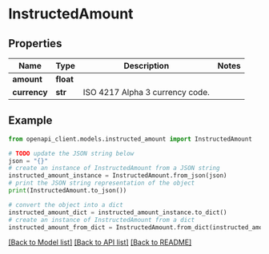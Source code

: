 # InstructedAmount


## Properties

Name | Type | Description | Notes
------------ | ------------- | ------------- | -------------
**amount** | **float** |  | 
**currency** | **str** | ISO 4217 Alpha 3 currency code. | 

## Example

```python
from openapi_client.models.instructed_amount import InstructedAmount

# TODO update the JSON string below
json = "{}"
# create an instance of InstructedAmount from a JSON string
instructed_amount_instance = InstructedAmount.from_json(json)
# print the JSON string representation of the object
print(InstructedAmount.to_json())

# convert the object into a dict
instructed_amount_dict = instructed_amount_instance.to_dict()
# create an instance of InstructedAmount from a dict
instructed_amount_from_dict = InstructedAmount.from_dict(instructed_amount_dict)
```
[[Back to Model list]](../README.md#documentation-for-models) [[Back to API list]](../README.md#documentation-for-api-endpoints) [[Back to README]](../README.md)


